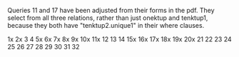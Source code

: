 Queries 11 and 17 have been adjusted from their forms in the pdf.
They select from all three relations, rather than just onektup and tenktup1,
because they both have "tenktup2.unique1" in their where clauses.

1x
2x
3
4
5x
6x
7x
8x
9x
10x
11x
12
13
14
15x
16x
17x
18x
19x
20x
21
22
23
24
25
26
27
28
29
30
31
32
